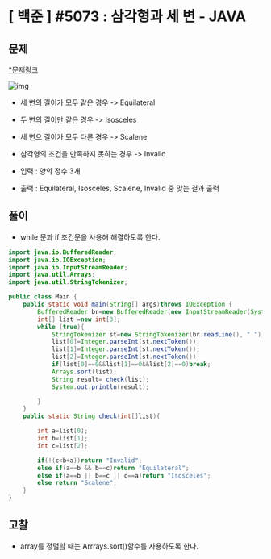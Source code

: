 # [ 백준 ] #5073 : 삼각형과 세 변 - JAVA
## 문제
[*문제링크](https://www.acmicpc.net/problem/5073)

![img](https://github.com/saranghein/BaekJoon/assets/98319061/4feca4ae-cb12-487c-9e62-83d21c9afc8b)

+ 세 변의 길이가 모두 같은 경우 -> Equilateral
+ 두 변의 길이만 같은 경우 -> Isosceles
+ 세 변으 길이가 모두 다른 경우 -> Scalene
+ 삼각형의 조건을 만족하지 못하는 경우 -> Invalid 

+ 입력 : 양의 정수 3개
+ 출력 : Equilateral, Isosceles, Scalene, Invalid 중 맞는 결과 출력

## 풀이
+ while 문과 if 조건문을 사용해 해결하도록 한다. 
```java
import java.io.BufferedReader;
import java.io.IOException;
import java.io.InputStreamReader;
import java.util.Arrays;
import java.util.StringTokenizer;

public class Main {
    public static void main(String[] args)throws IOException {
        BufferedReader br=new BufferedReader(new InputStreamReader(System.in));
        int[] list =new int[3];
        while (true){
            StringTokenizer st=new StringTokenizer(br.readLine(), " ");
            list[0]=Integer.parseInt(st.nextToken());
            list[1]=Integer.parseInt(st.nextToken());
            list[2]=Integer.parseInt(st.nextToken());
            if(list[0]==0&&list[1]==0&&list[2]==0)break;
            Arrays.sort(list);
            String result= check(list);
            System.out.println(result);

        }
    }
    public static String check(int[]list){

        int a=list[0];
        int b=list[1];
        int c=list[2];

        if(!(c<b+a))return "Invalid";
        else if(a==b && b==c)return "Equilateral";
        else if(a==b || b==c || c==a)return "Isosceles";
        else return "Scalene";
    }
}
```

## 고찰
+ array를 정렬할 때는 Arrrays.sort()함수를 사용하도록 한다.